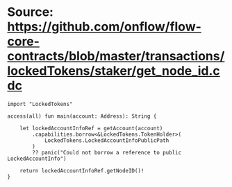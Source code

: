# Source: https://github.com/onflow/flow-core-contracts/blob/master/transactions/lockedTokens/staker/get_node_id.cdc

```
import "LockedTokens"

access(all) fun main(account: Address): String {

    let lockedAccountInfoRef = getAccount(account)
        .capabilities.borrow<&LockedTokens.TokenHolder>(
            LockedTokens.LockedAccountInfoPublicPath
        )
        ?? panic("Could not borrow a reference to public LockedAccountInfo")

    return lockedAccountInfoRef.getNodeID()!
}

```